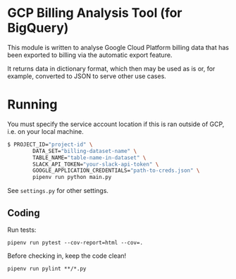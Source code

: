 # GCP Billing Analysis Tool (for BigQuery)
This module is written to analyse Google Cloud Platform billing data
that has been exported to billing via the automatic export feature.

It returns data in dictionary format, which then may be used as is or,
for example, converted to JSON to serve other use cases.

# Running
You must specify the service account location if this is ran outside of
GCP, i.e. on your local machine.
```bash
$ PROJECT_ID="project-id" \
        DATA_SET="billing-dataset-name" \
        TABLE_NAME="table-name-in-dataset" \
        SLACK_API_TOKEN="your-slack-api-token" \
        GOOGLE_APPLICATION_CREDENTIALS="path-to-creds.json" \
        pipenv run python main.py
```
See `settings.py` for other settings.

## Coding

Run tests:

```shell script
pipenv run pytest --cov-report=html --cov=.
```

Before checking in, keep the code clean!

```shell script
pipenv run pylint **/*.py
```